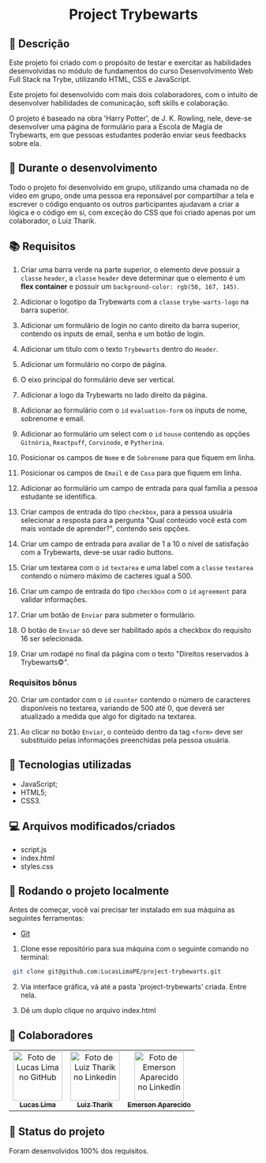 <h1 align="center">Project Trybewarts</h1>

## :memo: Descrição
Este projeto foi criado com o propósito de testar e exercitar as habilidades desenvolvidas no módulo de fundamentos do curso Desenvolvimento Web Full Stack na Trybe, utilizando HTML, CSS e JavaScript.

Este projeto foi desenvolvido com mais dois colaboradores, com o intuito de desenvolver habilidades de comunicação, soft skills e colaboração.

O projeto é baseado na obra 'Harry Potter', de J. K. Rowling, nele, deve-se desenvolver uma página de formulário para a Escola de Magia de Trybewarts, em que pessoas estudantes poderão enviar seus feedbacks sobre ela.

## :hammer: Durante o desenvolvimento
Todo o projeto foi desenvolvido em grupo, utilizando uma chamada no de vídeo em grupo, onde uma pessoa era reponsável por compartilhar a tela e escrever o código enquanto os outros participantes ajudavam a criar a lógica e o código em si, com exceção do CSS que foi criado apenas por um colaborador, o Luiz Tharik.

## :books: Requisitos 
1. Criar uma barra verde na parte superior, o elemento deve possuir a `classe` `header`, a `classe` `header` deve determinar que o elemento é um **flex container** e possuir um `background-color: rgb(50, 167, 145)`. 

2. Adicionar o logotipo da Trybewarts com a `classe` `trybe-warts-logo` na barra superior.

3. Adicionar um formulário de login no canto direito da barra superior, contendo os inputs de email, senha e um botão de login.

4. Adicionar um título com o texto `Trybewarts` dentro do `Header`.

5. Adicionar um formulário no corpo de página.

6. O eixo principal do formulário deve ser vertical.

7. Adicionar a logo da Trybewarts no lado direito da página.

8. Adicionar ao formulário com o `id` `evaluation-form` os inputs de nome, sobrenome e email.

9. Adicionar ao formulário um select com o `id` `house` contendo as opções `Gitnória`, `Reactpuff`, `Corvinode`, e `Pytherina`.

10. Posicionar os campos de `Nome` e de `Sobrenome` para que fiquem em linha.

11. Posicionar os campos de `Email` e de `Casa` para que fiquem em linha.

12. Adicionar ao formulário um campo de entrada para qual família a pessoa estudante se identifica.

13. Criar campos de entrada do tipo `checkbox`, para a pessoa usuária selecionar a resposta para a pergunta "Qual conteúdo você está com mais vontade de aprender?", contendo seis opções.

14. Criar um campo de entrada para avaliar de 1 a 10 o nível de satisfação com a Trybewarts, deve-se usar radio buttons.

15. Criar um textarea com o `id` `textarea`  e uma label com a `classe` `textarea` contendo o número máximo de cacteres igual a 500.

16. Criar um campo de entrada do tipo `checkbox` com o `id` `agreement` para validar informações.

17. Criar um botão de `Enviar` para submeter o formulário.

18. O botão de `Enviar` só deve ser habilitado após a checkbox do requisito 16 ser selecionada.

19. Criar um rodapé no final da página com o texto "Direitos reservados à Trybewarts©".

### Requisitos bônus

20. Criar um contador com o `id` `counter` contendo o número de caracteres disponíveis no textarea, variando de 500 até 0, que deverá ser atualizado a medida que algo for digitado na textarea.

21. Ao clicar no botão `Enviar`, o conteúdo dentro da tag `<form>` deve ser substituído pelas informações preenchidas pela pessoa usuária.

## :wrench: Tecnologias utilizadas
* JavaScript;
* HTML5;
* CSS3.

## :computer: Arquivos modificados/criados
* script.js
* index.html
* styles.css

## :rocket: Rodando o projeto localmente
Antes de começar, você vai precisar ter instalado em sua máquina as seguintes ferramentas:

- [Git](https://git-scm.com)

1. Clone esse repositório para sua máquina com o seguinte comando no terminal:

```bash
 git clone git@github.com:LucasLimaPE/project-trybewarts.git
```

2. Via interface gráfica, vá até a pasta 'project-trybewarts' criada. Entre nela.

3. Dê um duplo clique no arquivo index.html

## :handshake: Colaboradores
<table>
  <tr>
    <td align="center">
      <a href="https://www.linkedin.com/in/dev-lucas-lima-pe/">
        <img src="https://avatars.githubusercontent.com/u/94488633?s=400&u=c0fc6e9a64565b85fc249c1b7a302c7b674ff785&v=4" width="100px;" alt="Foto de Lucas Lima no GitHub"/><br>
        <sub>
          <b>Lucas Lima</b>
        </sub>
      </a>
    </td>
        <td align="center">
      <a href="https://www.linkedin.com/in/luiztharik/">
        <img src="https://media.licdn.com/dms/image/D4D03AQEaQ2BJL_aBXQ/profile-displayphoto-shrink_800_800/0/1673119504873?e=1685577600&v=beta&t=p4L8cFQFrXLy8avv704YNE3N9nA7bBzypha3uDqR80k" width="100px;" alt="Foto de Luiz Tharik no Linkedin"/><br>
        <sub>
          <b>Luiz Tharik</b>
        </sub>
      </a>
    </td>
        </td>
        <td align="center">
      <a href="https://www.linkedin.com/in/emerson-aparecido-melo/">
        <img src="https://media.licdn.com/dms/image/D4E03AQFLlF7DEKMXcw/profile-displayphoto-shrink_800_800/0/1673271662740?e=1685577600&v=beta&t=Vr2laZa7gC0fr4miITllKKyUHBDL7mMj1Ra2-XiVdPg" width="100px;" alt="Foto de Emerson Aparecido no Linkedin"/><br>
        <sub>
          <b>Emerson Aparecido</b>
        </sub>
      </a>
    </td>
  </tr>
</table>

## :dart: Status do projeto

Foram desenvolvidos 100% dos requisitos.